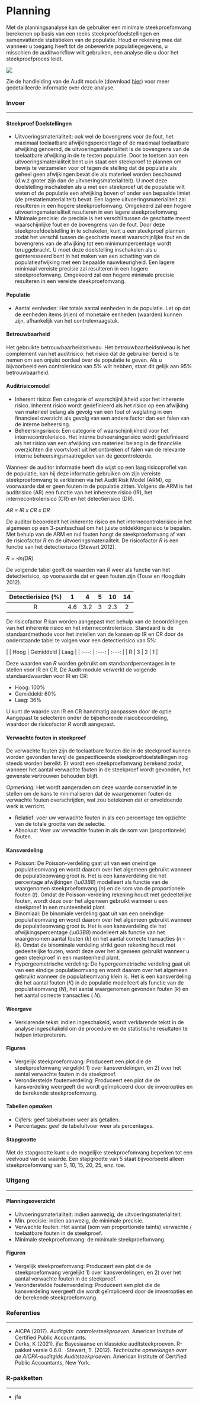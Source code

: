 Planning
===

Met de planningsanalyse kan de gebruiker een minimale steekproefomvang berekenen op basis van een reeks steekproefdoelstellingen en samenvattende statistieken van de populatie. Houd er rekening mee dat wanneer u toegang heeft tot de onbewerkte populatiegegevens, u misschien de auditworkflow wilt gebruiken, een analyse die u door het steekproefproces leidt.

<img src="%HELP_FOLDER%/img/workflowPlanning.png" />

Zie de handleiding van de Audit module (download [hier](https://github.com/jasp-stats/jaspAudit/raw/master/man/manual.pdf)) voor meer gedetailleerde informatie over deze analyse.

### Invoer
---

#### Steekproef Doelstellingen
- Uitvoeringsmaterialiteit: ook wel de bovengrens voor de fout, het maximaal toelaatbare afwijkingspercentage of de maximaal toelaatbare afwijking genoemd, de uitvoeringsmaterialiteit is de bovengrens van de toelaatbare afwijking in de te testen populatie. Door te toetsen aan een uitvoeringsmaterialiteit bent u in staat een steekproef te plannen om bewijs te verzamelen voor of tegen de stelling dat de populatie als geheel geen afwijkingen bevat die als materieel worden beschouwd (d.w.z groter zijn dan de uitvoeringsmaterialiteit). U moet deze doelstelling inschakelen als u met een steekproef uit de populatie wilt weten of de populatie een afwijking boven of onder een bepaalde limiet (de prestatiematerialiteit) bevat. Een lagere uitvoeringsmaterialiteit zal resulteren in een hogere steekproefomvang. Omgekeerd zal een hogere uitvoeringsmaterialiteit resulteren in een lagere steekproefomvang.
- Minimale precisie: de precisie is het verschil tussen de geschatte meest waarschijnlijke fout en de bovengrens van de fout. Door deze steekproefdoelstelling in te schakelen, kunt u een steekproef plannen zodat het verschil tussen de geschatte meest waarschijnlijke fout en de bovengrens van de afwijking tot een minimumpercentage wordt teruggebracht. U moet deze doelstelling inschakelen als u geïnteresseerd bent in het maken van een schatting van de populatieafwijking met een bepaalde nauwkeurigheid. Een lagere minimaal vereiste precisie zal resulteren in een hogere steekproefomvang. Omgekeerd zal een hogere minimale precisie resulteren in een vereiste steekproefomvang.

#### Populatie
- Aantal eenheden: Het totale aantal eenheden in de populatie. Let op dat de eenheden items (rijen) of monetaire eenheden (waarden) kunnen zijn, afhankelijk van het controlevraagstuk.

#### Betrouwbaarheid
Het gebruikte betrouwbaarheidsniveau. Het betrouwbaarheidsniveau is het complement van het auditrisico: het risico dat de gebruiker bereid is te nemen om een ​​onjuist oordeel over de populatie te geven. Als u bijvoorbeeld een controlerisico van 5% wilt hebben, staat dit gelijk aan 95% betrouwbaarheid.

#### Auditrisicomodel
- Inherent risico: Een categorie of waarschijnlijkheid voor het inherente risico. Inherent risico wordt gedefinieerd als het risico op een afwijking van materieel belang als gevolg van een fout of weglating in een financieel overzicht als gevolg van een andere factor dan een falen van de interne beheersing.
- Beheersingsrisico: Een categorie of waarschijnlijkheid voor het internecontrolerisico. Het interne beheersingsrisico wordt gedefinieerd als het risico van een afwijking van materieel belang in de financiële overzichten die voortvloeit uit het ontbreken of falen van de relevante interne beheersingsmaatregelen van de gecontroleerde.

Wanneer de auditor informatie heeft die wijst op een laag risicoprofiel van de populatie, kan hij deze informatie gebruiken om zijn vereiste steekproefomvang te verkleinen via het Audit Risk Model (ARM), op voorwaarde dat er geen fouten in de populatie zitten. Volgens de ARM is het auditrisico (AR) een functie van het inherente risico (IR), het internecontrolerisico (CR) en het detectierisico (DR).

*AR = IR x CR x DR*

De auditor beoordeelt het inherente risico en het internecontrolerisico in het algemeen op een 3-puntsschaal om het juiste ontdekkingsrisico te bepalen. Met behulp van de ARM en nul fouten hangt de steekproefomvang af van de risicofactor *R* en de uitvoeringsmaterialiteit. De risicofactor *R* is een functie van het detectierisico (Stewart 2012).

*R = -ln(DR)*

De volgende tabel geeft de waarden van *R* weer als functie van het detectierisico, op voorwaarde dat er geen fouten zijn (Touw en Hoogduin 2012).

| Detectierisico (%) | 1 | 4 | 5 | 10 | 14 |
| :---: | :---: | :---: | :---: | :---: | :---: |
| R | 4.6 | 3.2 | 3 | 2.3 | 2 |

De risicofactor *R* kan worden aangepast met behulp van de beoordelingen van het inherente risico en het internecontrolerisico. Standaard is de standaardmethode voor het instellen van de kansen op IR en CR door de onderstaande tabel te volgen voor een detectierisico van 5%:

| | Hoog | Gemiddeld | Laag |
| :---: | :---: | :---: |
| R | 3 | 2 | 1 |

Deze waarden van *R* worden gebruikt om standaardpercentages in te stellen voor IR en CR. De Audit-module verwerkt de volgende standaardwaarden voor IR en CR:

- Hoog: 100%
- Gemiddeld: 60%
- Laag: 36%

U kunt de waarde van IR en CR handmatig aanpassen door de optie Aangepast te selecteren onder de bijbehorende risicobeoordeling, waardoor de risicofactor *R* wordt aangepast.

#### Verwachte fouten in steekproef
De verwachte fouten zijn de toelaatbare fouten die in de steekproef kunnen worden gevonden terwijl de gespecificeerde steekproefdoelstellingen nog steeds worden bereikt. Er wordt een steekproefomvang berekend zodat, wanneer het aantal verwachte fouten in de steekproef wordt gevonden, het gewenste vertrouwen behouden blijft.

*Opmerking:* Het wordt aangeraden om deze waarde conservatief in te stellen om de kans te minimaliseren dat de waargenomen fouten de verwachte fouten overschrijden, wat zou betekenen dat er onvoldoende werk is verricht.

- Relatief: voer uw verwachte fouten in als een percentage ten opzichte van de totale grootte van de selectie.
- Absoluut: Voer uw verwachte fouten in als de som van (proportionele) fouten.

#### Kansverdeling
- Poisson: De Poisson-verdeling gaat uit van een oneindige populatieomvang en wordt daarom over het algemeen gebruikt wanneer de populatieomvang groot is. Het is een kansverdeling die het percentage afwijkingen (*\u03B8*) modelleert als functie van de waargenomen steekproefomvang (*n*) en de som van de proportionele fouten (*t*). Omdat de Poisson-verdeling rekening houdt met gedeeltelijke fouten, wordt deze over het algemeen gebruikt wanneer u een steekproef in een munteenheid plant.
- Binomiaal: De binomiale verdeling gaat uit van een oneindige populatieomvang en wordt daarom over het algemeen gebruikt wanneer de populatieomvang groot is. Het is een kansverdeling die het afwijkingspercentage (*\u03B8*) modelleert als functie van het waargenomen aantal fouten (*k*) en het aantal correcte transacties (*n - k*). Omdat de binominale verdeling strikt geen rekening houdt met gedeeltelijke fouten, wordt deze over het algemeen gebruikt wanneer u geen steekproef in een munteenheid plant.
- Hypergeometrische verdeling: De hypergeometrische verdeling gaat uit van een eindige populatieomvang en wordt daarom over het algemeen gebruikt wanneer de populatieomvang klein is. Het is een kansverdeling die het aantal fouten (*K*) in de populatie modelleert als functie van de populatieomvang (*N*), het aantal waargenomen gevonden fouten (*k*) en het aantal correcte transacties ( *N*).

#### Weergave
- Verklarende tekst: indien ingeschakeld, wordt verklarende tekst in de analyse ingeschakeld om de procedure en de statistische resultaten te helpen interpreteren.

#### Figuren
- Vergelijk steekproefomvang: Produceert een plot die de steekproefomvang vergelijkt 1) over kansverdelingen, en 2) over het aantal verwachte fouten in de steekproef.
- Veronderstelde foutenverdeling: Produceert een plot die de kansverdeling weergeeft die wordt geïmpliceerd door de invoeropties en de berekende steekproefomvang.

#### Tabellen opmaken
- Cijfers: geef tabeluitvoer weer als getallen.
- Percentages: geef de tabeluitvoer weer als percentages.

#### Stapgrootte
Met de stapgrootte kunt u de mogelijke steekproefomvang beperken tot een veelvoud van de waarde. Een stapgrootte van 5 staat bijvoorbeeld alleen steekproefomvang van 5, 10, 15, 20, 25, enz. toe.

### Uitgang
---

#### Planningsoverzicht
- Uitvoeringsmaterialiteit: indien aanwezig, de uitvoeringsmaterialiteit.
- Min. precisie: indien aanwezig, de minimale precisie.
- Verwachte fouten: Het aantal (som van proportionele taints) verwachte / toelaatbare fouten in de steekproef.
- Minimale steekproefomvang: de minimale steekproefomvang.

#### Figuren
- Vergelijk steekproefomvang: Produceert een plot die de steekproefomvang vergelijkt 1) over kansverdelingen, en 2) over het aantal verwachte fouten in de steekproef.
- Veronderstelde foutenverdeling: Produceert een plot die de kansverdeling weergeeft die wordt geïmpliceerd door de invoeropties en de berekende steekproefomvang.

### Referenties
---
- AICPA (2017). <i>Auditgids: controlesteekproeven</i>. American Institute of Certified Public Accountants.
- Derks, K (2021). jfa: Bayesiaanse en klassieke auditsteekproeven. R-pakket versie 0.6.0.
-Stewart, T. (2012). <i>Technische opmerkingen over de AICPA-auditgids Auditsteekproeven</i>. American Institute of Certified Public Accountants, New York.

### R-pakketten
---
- jfa